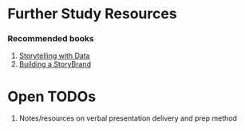 # Further Study Resources

### Recommended books

1.  [Storytelling with Data](https://www.amazon.com/Storytelling-Data-Visualization-Business-Professionals/dp/1119002257/ref=tmm_pap_swatch_0?_encoding=UTF8&qid=1703627985&sr=1-1)
2.  [Building a StoryBrand](https://www.amazon.com/Building-StoryBrand-Donald-Miller-audiobook/dp/B072J8WRND/ref=sr_1_1?crid=2WZG4WI29PXA2&keywords=storybrand+donald+miller&qid=1703628123&s=books&sprefix=storybrand%2Cstripbooks%2C168&sr=1-1)

# Open TODOs

1.  Notes/resources on verbal presentation delivery and prep method
